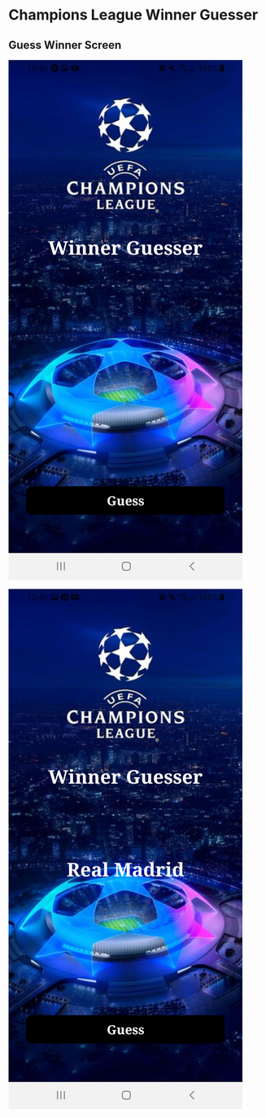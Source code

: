 # Champions League Winner Guesser

## Guess Winner Screen 

![Guess Winner Screen 1](./assets/guess_winner1.png)

![GUess Winner Screen 2](./assets/guess_winner2.png)

